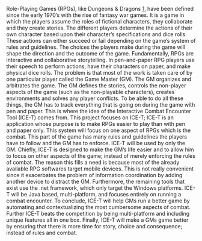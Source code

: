 Role-Playing Games (RPGs), like Dungeons & Dragons [1](1.md), have been defined since the early 1970’s with the rise of fantasy war games. It is a game in which the players assume the roles of fictional characters, they collaborate and they create stories. The different players determine the actions of their own character based upon their character’s specifications and dice rolls. These actions can either succeed or fail depending on the game’s system of rules and guidelines. The choices the players make during the game will shape the direction and the outcome of the game. Fundamentally, RPGs are interactive and collaborative storytelling. In pen-and-paper RPG players use their speech to perform actions, have their characters on paper, and make physical dice rolls. The problem is that most of the work is taken care of by one particular player called the Game Master (GM). The GM organizes and arbitrates the game. The GM defines the stories, controls the non-player aspects of the game (such as the non-playable characters), creates environments and solves any player conflicts. To be able to do all these things, the GM has to track everything that is going on during the game with pen and paper. This is where the idea of the Interactive Combat Encounter Tool (ICE-T) comes from. This project focuses on ICE-T; ICE-T is an application whose purpose is to make RPGs easier to play than with pen and paper only. This system will focus on one aspect of RPGs which is the combat. This part of the game has many rules and guidelines the players have to follow and the GM has to enforce. ICE-T will be used by only the GM. Chiefly, ICE-T is designed to make the GM’s life easier and to allow him to focus on other aspects of the game; instead of merely enforcing the rules of combat. The reason this fills a need is because most of the already available RPG softwares target mobile devices. This is not really convenient since it exacerbates the problem of information coordination by adding another device to distract the GM. Furthermore, the remaining tools that exist use the .net framework, which only target the Windows platforms. ICE-T will be Java based, multi-platform, and focuses entirely on running a combat encounter. To conclude, ICE-T will help GMs run a better game by automating and contextualizing the most cumbersome aspects of combat. Further ICE-T beats the competition by being multi-platform and including unique features all in one box. Finally, ICE-T will make a GMs game better by ensuring that there is more time for story, choice and consequence; instead of rules and combat.